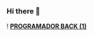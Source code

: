 ### Hi there 👋
! **[PROGRAMADOR BACK (1)](https://user-images.githubusercontent.com/32024150/214771810-1ebc5f5f-2e29-418e-9cba-1c81849e1042.png)**

<!--
**alinpierojavier/alinpierojavier** is a ✨ _special_ ✨ repository because its `README.md` (this file) appears on your GitHub profile.

Here are some ideas to get you started:

- 🔭 I’m currently working on ...
- 🌱 I’m currently learning ...
- 👯 I’m looking to collaborate on ...
- 🤔 I’m looking for help with ...
- 💬 Ask me about ...
- 📫 How to reach me: ...
- 😄 Pronouns: ...
- ⚡ Fun fact: ...
-->
